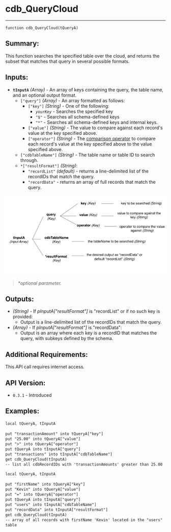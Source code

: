 # cdb_QueryCloud
---
```
function cdb_QueryCloud(tQueryA)
```
## Summary:
This function searches the specified table over the cloud, and returns the subset that matches that query in several possible formats.

## Inputs:
* **`tInputA`**  *(Array)* - An array of keys containing the query, the table name, and an optional output format.
	* `["query"]` *(Array)* - An array formatted as follows:
    	* `["key"]` *(String)* - One of the following:
    		- *`yourKey`* - Searches the specified key
    		- `"$"` - Searches all schema-defined keys
    		- `"*"` - Searches all schema-defined keys and internal keys.
    	* `["value"]` *(String)* - The value to compare against each record's value at the key specified above.
    	* `["operator"]` *(String)* - The [comparison operator](QueryOperators.md) to compare each record's value at the key specified above to the value specified above.
    - `["cdbTableName"]` *(String)* - The table name or table ID to search through.
    - `*["resultFormat"]` *(String)*: 
    	-  `"recordList"` *(default)* - returns a line-delimited list of the recordIDs that match the query.
    	- `"recordData"` - returns an array of full records that match the query.

![Query input diagram](../chartimages/QuerySimpleInput.png)

> _*optional parameter._

## Outputs:
* *(String)* - If *pInputA["resultFormat"]* is "recordList" or if no such key is provided:
	* Output is  a line-delimited list of the recordIDs that match the query.
* *(Array)* - If *pInputA["resultFormat"]* is "recordData":
	* Output is an array where each key is a recordID that matches the query, with subkeys defined by the schema.

## Additional Requirements:
This API call requires internet access.

## API Version:
* `0.3.1` - Introduced

## Examples:
```
local tQueryA, tInputA

put "transactionAmount" into tQueryA["key"]
put "25.00" into tQueryA["value"]
put ">" into tQueryA["operator"]
put tQueryA into tInputA["query"]
put "transactions" into tInputA["cdbTableName"]
get cdb_QueryCloud(tInputA) 
-- list all cdbRecordIDs with 'transactionAmounts' greater than 25.00
```

```
local tQueryA, tInputA

put "firstName" into tQueryA["key"]
put "Kevin" into tQueryA["value"]
put "=" into tQueryA["operator"]
put tQueryA into tInputA["query"]
put "users" into tInputA["cdbTableName"]
put "recordData" into tInputA["resultFormat"]
get cdb_QueryCloud(tInputA) 
-- array of all records with firstName 'Kevin' located in the "users" table
```